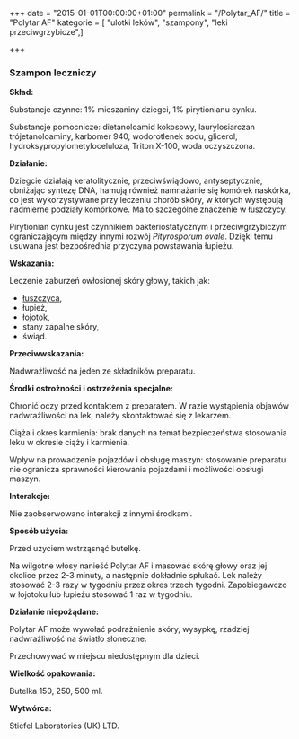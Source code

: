 +++
date = "2015-01-01T00:00:00+01:00"
permalink = "/Polytar_AF/"
title = "Polytar AF"
kategorie = [ "ulotki leków", "szampony", "leki przeciwgrzybicze",]

+++

### Szampon leczniczy

**Skład:**

Substancje czynne: 1% mieszaniny dziegci, 1% pirytionianu cynku.

Substancje pomocnicze: dietanoloamid kokosowy, laurylosiarczan trójetanoloaminy, karbomer 940, wodorotlenek sodu, glicerol, hydroksypropylometyloceluloza, Triton X-100, woda oczyszczona.

**Działanie:**

Dziegcie działają keratolitycznie, przeciwświądowo, antyseptycznie, obniżając syntezę DNA, hamują również namnażanie się komórek naskórka, co jest wykorzystywane przy leczeniu chorób skóry, w których występują nadmierne podziały komórkowe. Ma to szczególne znaczenie w łuszczycy.

Pirytionian cynku jest czynnikiem bakteriostatycznym i przeciwgrzybiczym ograniczającym między innymi rozwój *Pityrosporum ovale*. Dzięki temu usuwana jest bezpośrednia przyczyna powstawania łupieżu.

**Wskazania:**

Leczenie zaburzeń owłosionej skóry głowy, takich jak:

-   [łuszczyca](/atopedia/łuszczyca "wikilink"),
-   łupież,
-   łojotok,
-   stany zapalne skóry,
-   świąd.

**Przeciwwskazania:**

Nadwrażliwość na jeden ze składników preparatu.

**Środki ostrożności i ostrzeżenia specjalne:**

Chronić oczy przed kontaktem z preparatem. W razie wystąpienia objawów nadwrażliwości na lek, należy skontaktować się z lekarzem.

Ciąża i okres karmienia: brak danych na temat bezpieczeństwa stosowania leku w okresie ciąży i karmienia.

Wpływ na prowadzenie pojazdów i obsługę maszyn: stosowanie preparatu nie ogranicza sprawności kierowania pojazdami i możliwości obsługi maszyn.

**Interakcje:**

Nie zaobserwowano interakcji z innymi środkami.

**Sposób użycia:**

Przed użyciem wstrząsnąć butelkę.

Na wilgotne włosy nanieść Polytar AF i masować skórę głowy oraz jej okolice przez 2-3 minuty, a następnie dokładnie spłukać. Lek należy stosować 2-3 razy w tygodniu przez okres trzech tygodni. Zapobiegawczo w łojotoku lub łupieżu stosować 1 raz w tygodniu.

**Działanie niepożądane:**

Polytar AF może wywołać podrażnienie skóry, wysypkę, rzadziej nadwrażliwość na światło słoneczne.

Przechowywać w miejscu niedostępnym dla dzieci.

**Wielkość opakowania:**

Butelka 150, 250, 500 ml.

**Wytwórca:**

Stiefel Laboratories (UK) LTD.
